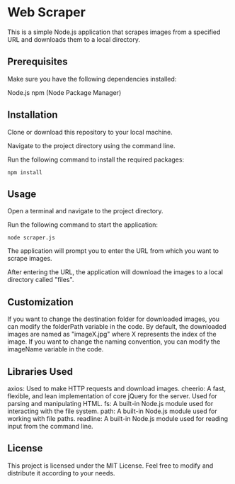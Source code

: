 # Web Scraper
This is a simple Node.js application that scrapes images from a specified URL and downloads them to a local directory.

## Prerequisites
Make sure you have the following dependencies installed:

Node.js
npm (Node Package Manager)
## Installation
Clone or download this repository to your local machine.

Navigate to the project directory using the command line.

Run the following command to install the required packages:

```
npm install
```
## Usage
Open a terminal and navigate to the project directory.

Run the following command to start the application:

```
node scraper.js
```

The application will prompt you to enter the URL from which you want to scrape images.

After entering the URL, the application will download the images to a local directory called "files".

## Customization
If you want to change the destination folder for downloaded images, you can modify the folderPath variable in the code.
By default, the downloaded images are named as "imageX.jpg" where X represents the index of the image. If you want to change the naming convention, you can modify the imageName variable in the code.
## Libraries Used
axios: Used to make HTTP requests and download images.
cheerio: A fast, flexible, and lean implementation of core jQuery for the server. Used for parsing and manipulating HTML.
fs: A built-in Node.js module used for interacting with the file system.
path: A built-in Node.js module used for working with file paths.
readline: A built-in Node.js module used for reading input from the command line.
## License
This project is licensed under the MIT License. Feel free to modify and distribute it according to your needs.
